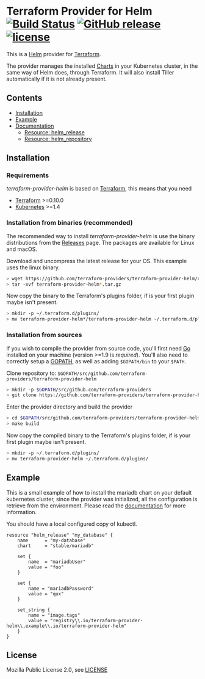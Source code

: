 Terraform Provider for Helm [![Build Status](https://travis-ci.org/mcuadros/terraform-provider-helm.svg?branch=v0.4.0)](https://travis-ci.org/mcuadros/terraform-provider-helm) [![GitHub release](https://img.shields.io/github/release/terraform-providers/terraform-provider-helm.svg)](https://github.com/terraform-providers/terraform-provider-helm/releases) [![license](https://img.shields.io/github/license/terraform-providers/terraform-provider-helm.svg)]()
===========================

This is a [Helm](https://github.com/kubernetes/helm) provider for [Terraform](https://www.terraform.io/).

The provider manages the installed [Charts](https://github.com/kubernetes/charts) in your Kubernetes cluster, in the same way of Helm does, through Terraform. It will also install Tiller automatically if it is not already present.

Contents
--------

* [Installation](#installation)
* [Example](#example)
* [Documentation](https://www.terraform.io/docs/providers/helm/index.html)
  * [Resource: helm_release](https://www.terraform.io/docs/providers/helm/release.html)
  * [Resource: helm_repository](https://www.terraform.io/docs/providers/helm/repository.html)


Installation
------------

### Requirements

*terraform-provider-helm* is based on [Terraform](https://www.terraform.io), this means that you need


- [Terraform](https://www.terraform.io/downloads.html) >=0.10.0
- [Kubernetes](https://kubernetes.io/) >=1.4

### Installation from binaries (recommended)

The recommended way to install *terraform-provider-helm* is use the binary
distributions from the [Releases](https://github.com/terraform-providers/terraform-provider-helm/releases) page. The packages are available for Linux and macOS.

Download and uncompress the latest release for your OS. This example uses the linux binary.

```sh
> wget https://github.com/terraform-providers/terraform-provider-helm/releases/download/v0.6.0/terraform-provider-helm_v0.6.0_linux_amd64.tar.gz
> tar -xvf terraform-provider-helm*.tar.gz
```

Now copy the binary to the Terraform's plugins folder, if is your first plugin maybe isn't present.

```sh
> mkdir -p ~/.terraform.d/plugins/
> mv terraform-provider-helm*/terraform-provider-helm ~/.terraform.d/plugins/
```

### Installation from sources

If you wish to compile the provider from source code, you'll first need [Go](http://www.golang.org) installed on your machine (version >=1.9 is *required*). You'll also need to correctly setup a [GOPATH](http://golang.org/doc/code.html#GOPATH), as well as adding `$GOPATH/bin` to your `$PATH`.

Clone repository to: `$GOPATH/src/github.com/terraform-providers/terraform-provider-helm`

```sh
> mkdir -p $GOPATH/src/github.com/terraform-providers
> git clone https://github.com/terraform-providers/terraform-provider-helm.git $GOPATH/src/github.com/terraform-providers/terraform-provider-helm
```

Enter the provider directory and build the provider

```sh
> cd $GOPATH/src/github.com/terraform-providers/terraform-provider-helm
> make build
```

Now copy the compiled binary to the Terraform's plugins folder, if is your first plugin maybe isn't present.

```sh
> mkdir -p ~/.terraform.d/plugins/
> mv terraform-provider-helm ~/.terraform.d/plugins/
```

Example
-------

This is a small example of how to install the mariadb chart on your default
kubernetes cluster, since the provider was initialized, all the configuration
is retrieve from the environment. Please read the [documentation](docs/README.md) for more
information.

You should have a local configured copy of kubectl.

```hcl
resource "helm_release" "my_database" {
    name      = "my-database"
    chart     = "stable/mariadb"

    set {
        name  = "mariadbUser"
        value = "foo"
    }

    set {
        name = "mariadbPassword"
        value = "qux"
    }

    set_string {
        name = "image.tags"
        value = "registry\\.io/terraform-provider-helm\\,example\\.io/terraform-provider-helm"
    }
}
```

License
-------

Mozilla Public License 2.0, see [LICENSE](LICENSE)


